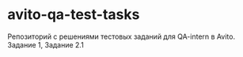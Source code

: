 # avito-qa-test-tasks
Репозиторий с решениями тестовых заданий для QA-intern в Avito. Задание 1, Задание 2.1
